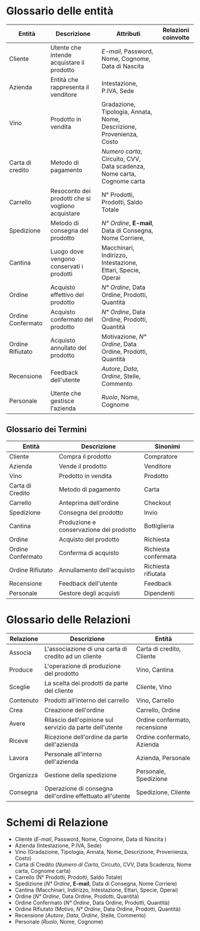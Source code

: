# Glossario delle entità

| Entità            | Descrizione                                       | Attributi                                                               | Relazioni coinvolte |
| ----------------- | ------------------------------------------------- | ----------------------------------------------------------------------- | ------------------- |
| Cliente           | Utente che intende acquistare il prodotto         | *E-mail*, Password,  Nome, Cognome, Data di Nascita                     |                     |
| Azienda           | Entità che rappresenta il venditore               | Intestazione, P.IVA, Sede                                               |                     |
| Vino              | Prodotto in vendita                               | Gradazione, Tipologia, Annata, Nome, Descrizione, Provenienza, Costo    |                     |
| Carta di credito  | Metodo di pagamento                               | *Numero carta*, Circuito, CVV, Data scadenza, Nome carta, Cognome carta |                     |
| Carrello          | Resoconto dei prodotti che si vogliono acquistare | N° Prodotti, Prodotti, Saldo Totale                                     |                     |
| Spedizione        | Metodo di consegna del prodotto                   | *N° Ordine*, **E-mail**,  Data di Consegna, Nome Corriere,              |                     |
| Cantina           | Luogo dove vengono conservati i prodotti          | Macchinari, Indirizzo, Intestazione, Ettari, Specie, Operai             |                     |
| Ordine            | Acquisto effettivo del prodotto                   | *N° Ordine*, Data Ordine, Prodotti, Quantità                            |                     |
| Ordine Confermato | Acquisto confermato del prodotto                  | *N° Ordine*, Data Ordine, Prodotti, Quantità                            |                     |
| Ordine Rifiutato  | Acquisto annullato del prodotto                   | Motivazione, *N° Ordine*, Data Ordine, Prodotti, Quantità               |                     |
| Recensione        | Feedback dell'utente                              | *Autore*, *Data*, *Ordine*, Stelle, Commento                            |                     |
| Personale         | Utente che gestisce l'azienda                     | *Ruolo*, Nome, Cognome                                                  |                     |

## Glossario dei Termini

| Entità            | Descrizione                             | Sinonimi             |
| ----------------- | --------------------------------------- | -------------------- |
| Cliente           | Compra il prodotto                      | Compratore           |
| Azienda           | Vende il prodotto                       | Venditore            |
| Vino              | Prodotto in vendita                     | Prodotto             |
| Carta di Credito  | Metodo di pagamento                     | Carta                |
| Carrello          | Anteprima dell'ordine                   | Checkout             |
| Spedizione        | Consegna del prodotto                   | Invio                |
| Cantina           | Produzione e conservazione del prodotto | Bottiglieria         |
| Ordine            | Acquisto del prodotto                   | Richiesta            |
| Ordine Confermato | Conferma di acquisto                    | Richiesta confermata |
| Ordine Rifiutato  | Annullamento dell'acquisto              | Richiesta rifiutata  |
| Recensione        | Feedback dell'utente                    | Feedback             |
| Personale         | Gestore degli acquisti                  | Dipendenti           |

# Glossario delle Relazioni 

| Relazione | Descrizione                                              | Entità                        |
| --------- | -------------------------------------------------------- | ----------------------------- |
| Associa   | L'associazione di una carta di credito ad un cliente     | Carta di credito, Cliente     |
| Produce   | L'operazione di produzione del prodotto                  | Vino, Cantina                 |
| Sceglie   | La scelta dei prodotti da parte del cliente              | Cliente, Vino                 |
| Contenuto | Prodotti all'interno del carrello                        | Vino, Carrello                |
| Crea      | Creazione dell'ordine                                    | Carrello, Ordine              |
| Avere     | Rilascio dell'opinione sul servizio da parte dell'utente | Ordine confermato, recensione |
| Riceve    | Ricezione dell'ordine da parte dell'azienda              | Ordine confermato, Azienda    |
| Lavora    | Personale all'interno dell'azienda                       | Azienda, Personale            |
| Organizza | Gestione della spedizione                                | Personale, Spedizione         |
| Consegna  | Operazione di consegna dell'ordine effettuato all'utente | Spedizione, Cliente           |

# Schemi di Relazione

- Cliente (*E-mail*, Password, Nome, Cognome, Data di Nascita )
- Azienda (Intestazione, P.IVA, Sede)
- Vino (Gradazione, Tipologia, Annata, Nome, Descrizione, Provenienza, Costo)
- Carta di Credito (*Numero di Carta*, Circuito, CVV, Data Scadenza, Nome carta, Cognome carta)
- Carrello (N° Prodotti, Prodotti, Saldo Totale)
- Spedizione (*N° Ordine*, **E-mail**, Data di Consegna, Nome Corriere)
- Cantina (Macchinari, Indirizzo, Intestazione, Ettari, Specie, Operai)
- Ordine (*N° Ordine*, Data Ordine, Prodotti, Quantità)
- Ordine Confermato (*N° Ordine*, Data Ordine, Prodotti, Quantità)
- Ordine Rifiutato (Motivo, *N° Ordine*, Data Ordine, Prodotti, Quantità)
- Recensione (*Autore*, *Data*, *Ordine*, Stelle, Commento)
- Personale (*Ruolo*, Nome, Cognome)